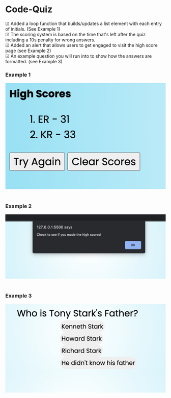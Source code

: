# Code-Quiz
&#x2611; Added a loop function that builds/updates a list element with each entry of initials. (See Example 1)
<br>
&#x2611; The scoring system is based on the time that's left after the quiz including a 10s penalty for wrong answers.
<br>
&#x2611; Added an alert that allows users to get engaged to visit the high score page (see Example 2)
<br>
&#x2611; An example question you will run into to show how the answers are formatted. (see Example 3)

### Example 1
![Example 1](./assets/images/scoring.png)
<br>
<br>

### Example 2
![Example 2](/assets/images/alert.png)
<br>
<br>

### Example 3
![Example 3](/assets/images/question.png)